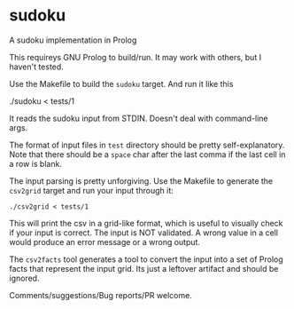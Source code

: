 # sudoku
A sudoku implementation in Prolog

This requireys GNU Prolog to build/run. It may work with others, but I haven't tested.

Use the Makefile to build the `sudoku` target. And run it like this

./sudoku < tests/1

It reads the sudoku input from STDIN. Doesn't deal with command-line args.

The format of input files in `test` directory should be pretty self-explanatory. Note that there should be a `space` char
after the last comma if the last cell in a row is blank.

The input parsing is pretty unforgiving. Use the Makefile to generate the `csv2grid` target and run your input through it:

`./csv2grid < tests/1`

This will print the csv in a grid-like format, which is useful to visually check if your input is correct. The input is NOT
validated. A wrong value in a cell would produce an error message or a wrong output.

The `csv2facts` tool generates a tool to convert the input into a set of Prolog facts that represent the input grid. Its just
a leftover artifact and should be ignored.

Comments/suggestions/Bug reports/PR welcome.
